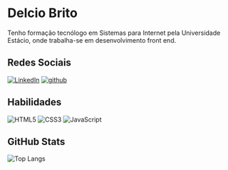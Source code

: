 # Delcio Brito
Tenho formação tecnólogo em Sistemas para Internet pela Universidade Estácio, onde trabalha-se em desenvolvimento front end.

## Redes Sociais


[![LinkedIn](https://img.shields.io/badge/LinkedIn-000?style=for-the-badge&logo=linkedin&logoColor=0E76A8)](https://www.linkedin.com/in/delcio-brito/)
[![github](https://img.shields.io/badge/github-000?style=for-the-badge&logo=github&logoColor=0E76A8)](https://github.com/delciobrito)


## Habilidades

![HTML5](https://img.shields.io/badge/HTML5-000?style=for-the-badge&logo=html5)  ![CSS3](https://img.shields.io/badge/CSS3-000?style=for-the-badge&logo=css3&logoColor=264CE4) ![JavaScript](https://img.shields.io/badge/JavaScript-000?style=for-the-badge&logo=javascript)

## GitHub Stats

![Top Langs](https://github-readme-stats-git-masterrstaa-rickstaa.vercel.app/api/top-langs/?username=delciobrito&layout=compact&bg_color=000&border_color=30A3DC&title_color=E94D5F&text_color=FFF)


